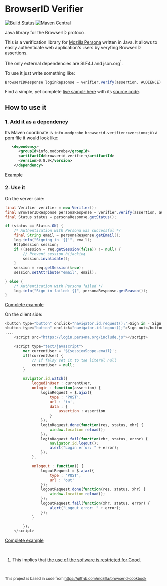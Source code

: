 # BrowserID Verifier   
[![Build Status](https://snap-ci.com/user454322/browserid-verifier/branch/master/build_image)](https://snap-ci.com/user454322/browserid-verifier/branch/master)
[![Maven Central](https://maven-badges.herokuapp.com/maven-central/info.modprobe/browserid-verifier/badge.svg?style=flat)](https://maven-badges.herokuapp.com/maven-central/info.modprobe/browserid-verifier)

Java library for the BrowserID protocol.

This is a verification library for [Mozilla Persona](https://login.persona.org/about) written in Java. It allows to easily authenticate web application's users by veryfing BrowserID assertions.


The only external dependencies are SLF4J and json.org<sup>1</sup>. 


To use it just write something like:
```java
BrowserIDResponse loginRepsonse = verifier.verify(assertion, AUDIENCE);
```

Find a simple, yet complete [live sample here](https://browseridverifiersample-user454322.rhcloud.com) with its [source code](https://github.com/user454322/browserid-verifier/tree/master/sample/app).

## How to use it
### 1. Add it as a dependency
 Its Maven coordinate is `info.modprobe:browserid-verifier:<version>`; in a pom file it would look like:
```xml
   <dependency>
      <groupId>info.modprobe</groupId>
      <artifactId>browserid-verifier</artifactId>
      <version>0.8.9</version>
    </dependency>
```

[Example](https://github.com/user454322/browserid-verifier/blob/master/sample/app/pom.xml#L19-23)



### 2. Use it
On the server side:
```java
final Verifier verifier = new Verifier();
final BrowserIDResponse personaResponse = verifier.verify(assertion, audience);
final Status status = personaResponse.getStatus();

if (status == Status.OK) {
	/* Authentication with Persona was successful */
	final String email = personaResponse.getEmail();
	log.info("Signing in '{}'", email);
	HttpSession session;
	if ((session = req.getSession(false)) != null) {
		// Prevent session hijacking
		session.invalidate();
	}
	session = req.getSession(true);	
	session.setAttribute("email", email);

} else {
	/* Authentication with Persona failed */
	log.info("Sign in failed: {}", personaResponse.getReason());
}
```
[Complete example](https://github.com/user454322/browserid-verifier/blob/master/sample/app/src/main/java/info/modprobe/browserid/sample/servlet/In.java#L41-L64)




On the client side:
```javascript
<button type="button" onclick="navigator.id.request();">Sign in - Sign up</button>
<button type="button" onclick="navigator.id.logout();">Sign out</button>
....
	<script src="https://login.persona.org/include.js"></script>

	<script type="text/javascript">
		var currentUser = '${sessionScope.email}';
		if(!currentUser) {
			// If falsy set it to the literal null
			currentUser = null;
		}

		navigator.id.watch({
			loggedInUser : currentUser,
			onlogin : function(assertion) {				
				loginRequest = $.ajax({
					type : 'POST',
					url : 'in',
					data : {
						assertion : assertion
					}
				});
				loginRequest.done(function(res, status, xhr) {
					window.location.reload();
				});
				loginRequest.fail(function(xhr, status, error) {
					navigator.id.logout();
					alert("Login error: " + error);
				});
			},

			onlogout : function() {
				logoutRequest = $.ajax({
					type : 'POST',
					url : 'out'
				});
				logoutRequest.done(function(res, status, xhr) {
					window.location.reload();
				});
				logoutRequest.fail(function(xhr, status, error) {
					alert("Logout error: " + error);
				});
			}

		});
	</script>

```
[Complete example](https://github.com/user454322/browserid-verifier/blob/master/sample/app/src/main/webapp/index.jsp#L41-L83)

<br />

1. This implies that [the use of the software is restricted for Good](http://www.json.org/license.html).

<br />

<sub>This project is based in code from https://github.com/mozilla/browserid-cookbook</sub>



